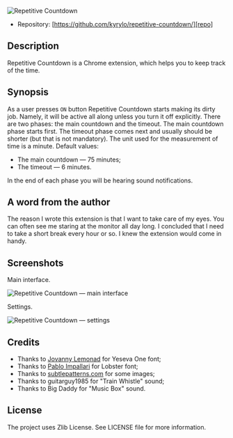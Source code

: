 ![Repetitive Countdown][logo]

* Repository: [https://github.com/kyrylo/repetitive-countdown/][repo]

Description
-----------

Repetitive Countdown is a Chrome extension, which helps you to keep track of the
time.

Synopsis
--------

As a user presses `ON` button Repetitive Countdown starts making its dirty job.
Namely, it will be active all along unless you turn it off explicitly. There are
two phases: the main countdown and the timeout. The main countdown phase starts
first. The timeout phase comes next and usually should be shorter (but that is
not mandatory). The unit used for the measurement of time is a minute. Default
values:

  * The main countdown — 75 minutes;
  * The timeout — 6 minutes.

In the end of each phase you will be hearing sound notifications.

A word from the author
----------------------

The reason I wrote this extension is that I want to take care of my eyes. You
can often see me staring at the monitor all day long. I concluded that I need to
take a short break every hour or so. I knew the extension would come in handy.

Screenshots
-----------

Main interface.

![Repetitive Countdown — main interface][s1]

Settings.

![Repetitive Countdown — settings][s2]

Credits
-------

  * Thanks to [Jovanny Lemonad][jovanny] for Yeseva One font;
  * Thanks to [Pablo Impallari][impallari] for Lobster font;
  * Thanks to [subtlepatterns.com][spcom] for some images;
  * Thanks to guitarguy1985 for "Train Whistle" sound;
  * Thanks to Big Daddy for "Music Box" sound.

License
-------

The project uses Zlib License. See LICENSE file for more information.

[logo]: http://img-fotki.yandex.ru/get/6419/98991937.e/0_88478_5b457522_orig
[repo]: https://github.com/kyrylo/repetitive-countdown
[jovanny]: http://www.jovanny.ru/
[impallari]: http://www.impallari.com/
[spcom]: http://subtlepatterns.com/
[s1]: http://img-fotki.yandex.ru/get/6519/98991937.e/0_884fd_aa744e6c_orig
[s2]: http://img-fotki.yandex.ru/get/6622/98991937.e/0_884fe_3455800c_orig

